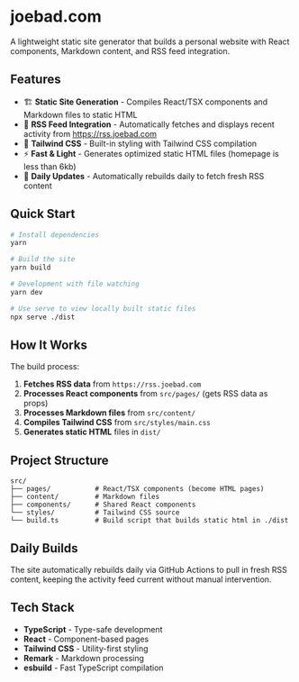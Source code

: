 # joebad.com

A lightweight static site generator that builds a personal website with React components, Markdown content, and RSS feed integration.

## Features

- 🏗️ **Static Site Generation** - Compiles React/TSX components and Markdown files to static HTML
- 📡 **RSS Feed Integration** - Automatically fetches and displays recent activity from https://rss.joebad.com
- 🎨 **Tailwind CSS** - Built-in styling with Tailwind CSS compilation
- ⚡ **Fast & Light** - Generates optimized static HTML files (homepage is less than 6kb)
- 🔄 **Daily Updates** - Automatically rebuilds daily to fetch fresh RSS content

## Quick Start

```bash
# Install dependencies
yarn

# Build the site
yarn build

# Development with file watching
yarn dev

# Use serve to view locally built static files
npx serve ./dist
```

## How It Works

The build process:

1. **Fetches RSS data** from `https://rss.joebad.com`
2. **Processes React components** from `src/pages/` (gets RSS data as props)
3. **Processes Markdown files** from `src/content/`
4. **Compiles Tailwind CSS** from `src/styles/main.css`
5. **Generates static HTML** files in `dist/`

## Project Structure

```
src/
├── pages/           # React/TSX components (become HTML pages)
├── content/         # Markdown files
├── components/      # Shared React components
└── styles/          # Tailwind CSS source
└── build.ts         # Build script that builds static html in ./dist
```

## Daily Builds

The site automatically rebuilds daily via GitHub Actions to pull in fresh RSS content, keeping the activity feed current without manual intervention.

## Tech Stack

- **TypeScript** - Type-safe development
- **React** - Component-based pages
- **Tailwind CSS** - Utility-first styling
- **Remark** - Markdown processing
- **esbuild** - Fast TypeScript compilation